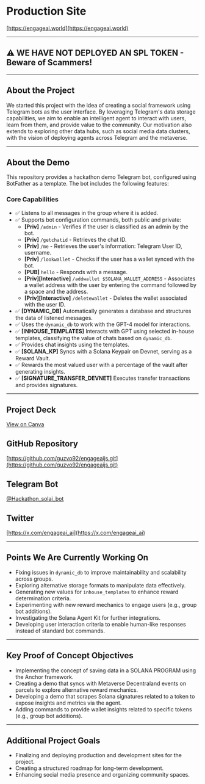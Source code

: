 # Production Site
[https://engageai.world](https://engageai.world)

---

## ⚠️ **WE HAVE NOT DEPLOYED AN SPL TOKEN - Beware of Scammers!**

---

## About the Project

We started this project with the idea of creating a social framework using Telegram bots as the user interface. By leveraging Telegram's data storage capabilities, we aim to enable an intelligent agent to interact with users, learn from them, and provide value to the community. Our motivation also extends to exploring other data hubs, such as social media data clusters, with the vision of deploying agents across Telegram and the metaverse.

---

## About the Demo

This repository provides a hackathon demo Telegram bot, configured using BotFather as a template. The bot includes the following features:

### Core Capabilities

- ✅ Listens to all messages in the group where it is added.
- ✅ Supports bot configuration commands, both public and private:
  - **[Priv]** `/admin` - Verifies if the user is classified as an admin by the bot.
  - **[Priv]** `/getchatid` - Retrieves the chat ID.
  - **[Priv]** `/me` - Retrieves the user's information: Telegram User ID, username.
  - **[Priv]** `/lookwallet` - Checks if the user has a wallet synced with the bot.
  - **[PUB]** `hello` - Responds with a message.
  - **[Priv][Interactive]** `/addwallet $SOLANA_WALLET_ADDRESS`  - Associates a wallet address with the user by entering the command followed by a space and the address.
  - **[Priv][Interactive]** `/deletewallet` - Deletes the wallet associated with the user ID.
- ✅ **[DYNAMIC_DB]** Automatically generates a database and structures the data of listened messages.
- ✅ Uses the `dynamic_db` to work with the GPT-4 model for interactions.
- ✅ **[INHOUSE_TEMPLATES]** Interacts with GPT using selected in-house templates, classifying the value of chats based on `dynamic_db`.
- ✅ Provides chat insights using the templates.
- ✅ **[SOLANA_KP]** Syncs with a Solana Keypair on Devnet, serving as a Reward Vault.
- ✅ Rewards the most valued user with a percentage of the vault after generating insights.
- ✅ **[SIGNATURE_TRANSFER_DEVNET]** Executes transfer transactions and provides signatures.

---

## Project Deck
[View on Canva](https://www.canva.com/design/DAGaKJqCJJk/pZmRKGOaABzIY5cojWT2Lg/edit?utm_content=DAGaKJqCJJk&utm_campaign=designshare&utm_medium=link2&utm_source=sharebutton)

## GitHub Repository
[https://github.com/guzvo92/engageaijs.git](https://github.com/guzvo92/engageaijs.git)

## Telegram Bot
[@Hackathon_solai_bot](https://t.me/Hackathon_solai_bot)

## Twitter
[https://x.com/engageai_ai](https://x.com/engageai_ai)

---

## Points We Are Currently Working On

- Fixing issues in `dynamic_db` to improve maintainability and scalability across groups.
- Exploring alternative storage formats to manipulate data effectively.
- Generating new values for `inhouse_templates` to enhance reward determination criteria.
- Experimenting with new reward mechanics to engage users (e.g., group bot additions).
- Investigating the Solana Agent Kit for further integrations.
- Developing user interaction criteria to enable human-like responses instead of standard bot commands.

---

## Key Proof of Concept Objectives

- Implementing the concept of saving data in a SOLANA PROGRAM using the Anchor framework.
- Creating a demo that syncs with Metaverse Decentraland events on parcels to explore alternative reward mechanics.
- Developing a demo that scrapes Solana signatures related to a token to expose insights and metrics via the agent.
- Adding commands to provide wallet insights related to specific tokens (e.g., group bot additions).

---

## Additional Project Goals

- Finalizing and deploying production and development sites for the project.
- Creating a structured roadmap for long-term development.
- Enhancing social media presence and organizing community spaces.
